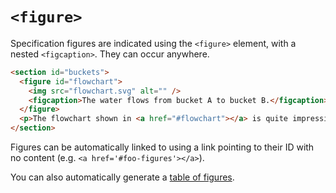 # `<figure>`

Specification figures are indicated using the `<figure>` element, with a nested `<figcaption>`. They can occur anywhere.

```html "example": "A figure."
<section id="buckets">
  <figure id="flowchart">
    <img src="flowchart.svg" alt="" />
    <figcaption>The water flows from bucket A to bucket B.</figcaption>
  </figure>
  <p>The flowchart shown in <a href="#flowchart"></a> is quite impressive.</p>
</section>
```

Figures can be automatically linked to using a link pointing to their ID with no content (e.g. `<a href='#foo-figures'></a>`).

You can also automatically generate a [table of figures](tof).
